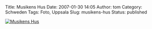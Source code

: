Title: Musikens Hus
Date: 2007-01-30 14:05
Author: tom
Category: Schweden
Tags: Foto, Uppsala
Slug: musikens-hus
Status: published

[![Musikens
Hus](http://www.fiket.de/pic/musikenshus_s.jpg "Musikens Hus")](http://www.fiket.de/pic/musikenshus_l.jpg)

